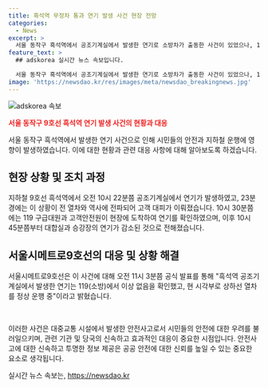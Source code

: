 ```yaml
---
title: 흑석역 무정차 통과 연기 발생 사건 현장 전망
categories:
  - News
excerpt: >
  서울 동작구 흑석역에서 공조기계실에서 발생한 연기로 소방차가 출동한 사건이 있었으나, 119와 고객안전원들의 확인 결과 현재는 정상 운행 중이며 안전 상태로 돌아왔다. 9호선 흑석역에서의 사건으로 일시적으로 혼잡이 있었으나, 현재는 정상 운행 중이니 안심하고 지하철을 이용하길 바란다.
feature_text: >
  ## adskorea 실시간 뉴스 속보입니다.

  서울 동작구 흑석역에서 공조기계실에서 발생한 연기로 소방차가 출동한 사건이 있었으나, 119와 고객안전원들의 확인 결과 현재는 정상 운행 중이며 안전 상태로 돌아왔다. 9호선 흑석역에서의 사건으로 일시적으로 혼잡이 있었으나, 현재는 정상 운행 중이니 안심하고 지하철을 이용하길 바란다.
image: 'https://newsdao.kr/res/images/meta/newsdao_breakingnews.jpg'
---
```


<p><img src="https://newsdao.kr/res/images/meta/newsdao_breakingnews.jpg" alt="adskorea 속보" /></p>

<p><b><span style="color: #ee2323;">서울 동작구 9호선 흑석역 연기 발생 사건의 현황과 대응</span></b></p>

<p>서울 동작구 흑석역에서 발생한 연기 사건으로 인해 시민들의 안전과 지하철 운행에 영향이 발생하였습니다. 이에 대한 현황과 관련 대응 사항에 대해 알아보도록 하겠습니다.</p>

<h2 data-ke-size="size26">현장 상황 및 조치 과정</h2>

<p>지하철 9호선 흑석역에서 오전 10시 22분쯤 공조기계실에서 연기가 발생하였고, 23분경에는 이 상황이 전 열차와 역사에 전파되어 고객 대피가 이뤄졌습니다. 10시 30분쯤에는 119 구급대원과 고객안전원이 현장에 도착하여 연기를 확인하였으며, 이후 10시 45분쯤부터 대합실과 승강장의 연기가 감소된 것으로 전해졌습니다.</p>

<h2 data-ke-size="size26">서울시메트로9호선의 대응 및 상황 해결</h2>

<p>서울시메트로9호선은 이 사건에 대해 오전 11시 3분쯤 공식 발표를 통해 "흑석역 공조기계실에서 발생한 연기는 119(소방)에서 이상 없음을 확인했고, 현 시각부로 상하선 열차를 정상 운행 중"이라고 밝혔습니다.</p>

<p data-ke-size="size16">&nbsp;</p>

<p>이러한 사건은 대중교통 시설에서 발생한 안전사고로서 시민들의 안전에 대한 우려를 불러일으키며, 관련 기관 및 당국의 신속하고 효과적인 대응이 중요한 시점입니다. 안전사고에 대한 신속하고 투명한 정보 제공은 공공 안전에 대한 신뢰를 높일 수 있는 중요한 요소로 생각됩니다.</p>
실시간 뉴스 속보는, <a href="https://newsdao.kr" rel="dofollow">https://newsdao.kr</a>


